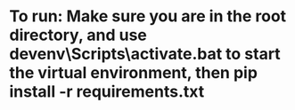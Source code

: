 # To run: Make sure you are in the root directory, and use devenv\Scripts\activate.bat to start the virtual environment, then pip install -r requirements.txt
